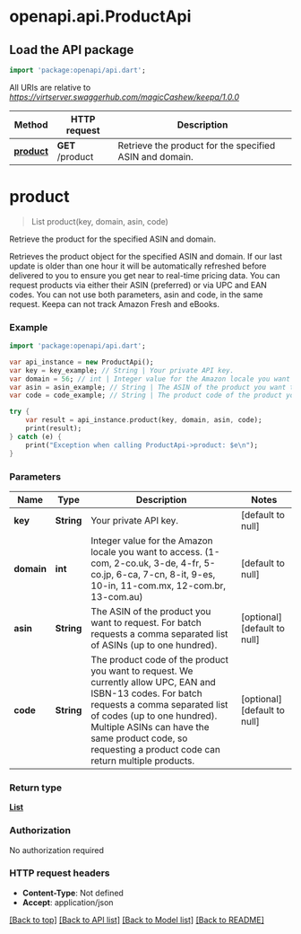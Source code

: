 # openapi.api.ProductApi

## Load the API package
```dart
import 'package:openapi/api.dart';
```

All URIs are relative to *https://virtserver.swaggerhub.com/magicCashew/keepa/1.0.0*

Method | HTTP request | Description
------------- | ------------- | -------------
[**product**](ProductApi.md#product) | **GET** /product | Retrieve the product for the specified ASIN and domain.


# **product**
> List<Category> product(key, domain, asin, code)

Retrieve the product for the specified ASIN and domain.

Retrieves the product object for the specified ASIN and domain. If our last update is older than one hour it will be automatically refreshed before delivered to you to ensure you get near to real-time pricing data.  You can request products via either their ASIN (preferred) or via UPC and EAN codes. You can not use both parameters, asin and code, in the same request. Keepa can not track Amazon Fresh and eBooks.

### Example 
```dart
import 'package:openapi/api.dart';

var api_instance = new ProductApi();
var key = key_example; // String | Your private API key.
var domain = 56; // int | Integer value for the Amazon locale you want to access. (1-com, 2-co.uk, 3-de, 4-fr, 5-co.jp, 6-ca, 7-cn, 8-it, 9-es, 10-in, 11-com.mx, 12-com.br, 13-com.au)
var asin = asin_example; // String | The ASIN of the product you want to request. For batch requests a comma separated list of ASINs (up to one hundred).
var code = code_example; // String | The product code of the product you want to request. We currently allow UPC, EAN and ISBN-13 codes. For batch requests a comma separated list of codes (up to one hundred). Multiple ASINs can have the same product code, so requesting a product code can return multiple products.

try { 
    var result = api_instance.product(key, domain, asin, code);
    print(result);
} catch (e) {
    print("Exception when calling ProductApi->product: $e\n");
}
```

### Parameters

Name | Type | Description  | Notes
------------- | ------------- | ------------- | -------------
 **key** | **String**| Your private API key. | [default to null]
 **domain** | **int**| Integer value for the Amazon locale you want to access. (1-com, 2-co.uk, 3-de, 4-fr, 5-co.jp, 6-ca, 7-cn, 8-it, 9-es, 10-in, 11-com.mx, 12-com.br, 13-com.au) | [default to null]
 **asin** | **String**| The ASIN of the product you want to request. For batch requests a comma separated list of ASINs (up to one hundred). | [optional] [default to null]
 **code** | **String**| The product code of the product you want to request. We currently allow UPC, EAN and ISBN-13 codes. For batch requests a comma separated list of codes (up to one hundred). Multiple ASINs can have the same product code, so requesting a product code can return multiple products. | [optional] [default to null]

### Return type

[**List<Category>**](Category.md)

### Authorization

No authorization required

### HTTP request headers

 - **Content-Type**: Not defined
 - **Accept**: application/json

[[Back to top]](#) [[Back to API list]](../README.md#documentation-for-api-endpoints) [[Back to Model list]](../README.md#documentation-for-models) [[Back to README]](../README.md)

